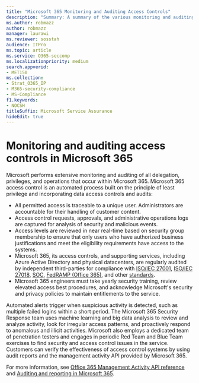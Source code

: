 ```yaml
---
title: "Microsoft 365 Monitoring and Auditing Access Controls"
description: "Summary: A summary of the various monitoring and auditing access controls available within Microsoft 365."
ms.author: robmazz
author: robmazz
manager: laurawi
ms.reviewer: sosstah
audience: ITPro
ms.topic: article
ms.service: O365-seccomp
ms.localizationpriority: medium
search.appverid:
- MET150
ms.collection:
- Strat_O365_IP
- M365-security-compliance
- MS-Compliance
f1.keywords:
- NOCSH
titleSuffix: Microsoft Service Assurance
hideEdit: true
---
```


# Monitoring and auditing access controls in Microsoft 365

Microsoft performs extensive monitoring and auditing of all delegation, privileges, and operations that occur within Microsoft 365. Microsoft 365 access control is an automated process built on the principle of least privilege and incorporating data access controls and audits:

- All permitted access is traceable to a unique user. Administrators are accountable for their handling of customer content.
- Access control requests, approvals, and administrative operations logs are captured for analysis of security and malicious events.
- Access levels are reviewed in near real-time based on security group membership to ensure that only users who have authorized business justifications and meet the eligibility requirements have access to the systems.
- Microsoft 365, its access controls, and supporting services, including Azure Active Directory and physical datacenters, are regularly audited by independent third-parties for compliance with [ISO/IEC 27001](https://www.microsoft.com/TrustCenter/Compliance/iso-iec-27001), [ISO/IEC 27018](https://www.microsoft.com/TrustCenter/Compliance/iso-iec-27018), [SOC](https://www.microsoft.com/TrustCenter/Compliance/SOC), [FedRAMP (Office 365)](https://www.microsoft.com/TrustCenter/Compliance/FedRAMP), and other [standards](https://www.microsoft.com/TrustCenter/Compliance?service=Office#Icons).
- Microsoft 365 engineers must take yearly security training, review elevated access best procedures, and acknowledge Microsoft's security and privacy policies to maintain entitlements to the service.

Automated alerts trigger when suspicious activity is detected, such as multiple failed logins within a short period. The Microsoft 365 Security Response team uses machine learning and big data analysis to review and analyze activity, look for irregular access patterns, and proactively respond to anomalous and illicit activities. Microsoft also employs a dedicated team of penetration testers and engages in periodic Red Team and Blue Team exercises to find security and access control issues in the service. Customers can verify the effectiveness of access control systems by using audit reports and the management activity API provided by Microsoft 365.

For more information, see [Office 365 Management Activity API reference](/office/office-365-management-api/office-365-management-activity-api-reference) and [Auditing and reporting in Microsoft 365](assurance-auditing-and-reporting-overview.md).

